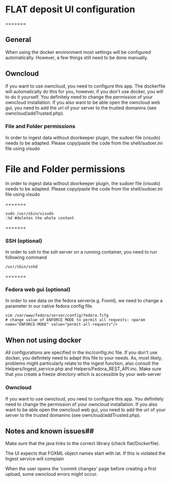 # FLAT deposit UI configuration #

=======
## General ##
When using the docker environment most settings will be configured automatically. However, a few things still need to be done manually.


## Owncloud ##
If you want to use owncloud, you need to configure this app. The dockerfile will automatically do this for you, however, if you don't use docker, you will to do it yourself. You definitely need to change the permission of your owncloud installation. If you also want to be able open the owncloud web gui, you need to add the url of your server to the trusted domanins (see owncloud/addTrusted.php).

### File and Folder permissions ###
In order to ingest data without doorkeeper plugin, the sudoer file (visudo) needs to be adapted. Please copy/paste the code from the shell/sudoer.ini file using visudo


# File and Folder permissions #
In order to ingest data without doorkeeper plugin, the sudoer file (visudo) needs to be adapted. Please copy/paste the code from the shell/sudoer.ini file using visudo

=======

```ssh
sudo /usr/sbin/visudo
:%d #deletes the whole content

```
=======
### SSH (optional) ###

In order to ssh to the ssh server on a running container, you need to run following command

```ssh
/usr/sbin/sshd
```

=======
### Fedora web gui (optional) ###
In order to see data on the fedora server(e.g. Foxml), we need to change a parameter in our native fedora config file.


```ssh
vim /var/www/fedora/server/config/fedora.fcfg
# change value of ENFORCE MODE to permit all requests: <param name="ENFORCE-MODE" value="permit-all-requests"/>
```


## When not using docker ##
All configurations are specified in the inc/config.inc file. If you don't use docker, you definitely need to adapt this file to your needs. As, most likely, problems might particularly relate to the ingest function, also consult the Helpers/Ingest_service.php and Helpers/Fedora_REST_API.inc.
Make sure that you create a freeze directory which is accessible by your web-server


### Owncloud ###
If you want to use owncloud, you need to configure this app. You definitely need to change the permission of your owncloud installation. If you also want to be able open the owncloud web gui, you need to add the url of your server to the trusted domanins (see owncloud/addTrusted.php).


## Notes and known issues##
Make sure that the java links to the correct library (check flat/Dockerfile).


The UI expects that FOXML object names start with lat. If this is violated the Ingest service will complain

When the user opens the 'commit changes' page before creating a first upload, some owncloud errors might occur.

